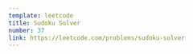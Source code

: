 ```yaml
---
template: leetcode
title: Sudoku Solver
number: 37
link: https://leetcode.com/problems/sudoku-solver
---
```

